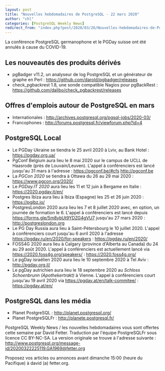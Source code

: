 ```yaml
---
layout: post
title: "Nouvelles hebdomadaires de PostgreSQL - 22 mars 2020"
author: "chl"
categories: [PostgreSQL Weekly News]
redirect_from: "index.php?post/2020/03/26/Nouvelles-hebdomadaires-de-PostgreSQL-22-mars-2020"
---
```



<p>La conf&eacute;rence PostgreSQL germanophone et le PGDay suisse ont &eacute;t&eacute; annul&eacute;s &agrave; cause du COVID-19.</p>

<h2>Les nouveaut&eacute;s des produits d&eacute;riv&eacute;s</h2>

<ul>

<li>pgBadger v11.2, un analyseur de log PostgreSQL et un g&eacute;n&eacute;rateur de graphe en Perl&nbsp;: <a target="_blank" href="https://github.com/darold/pgbadger/releases">https://github.com/darold/pgbadger/releases</a></li>

<li>check_pgbackrest 1.8, une sonde compatible Nagios pour pgBackRest&nbsp;: <a target="_blank" href="https://github.com/dalibo/check_pgbackrest/releases">https://github.com/dalibo/check_pgbackrest/releases</a></li>

</ul>

<!--more-->


<h2>Offres d'emplois autour de PostgreSQL en mars</h2>

<ul>

<li>Internationales : <a target="_blank" href="http://archives.postgresql.org/pgsql-jobs/2020-03/">http://archives.postgresql.org/pgsql-jobs/2020-03/</a></li>

<li>Francophones : <a target="_blank" href="http://forums.postgresql.fr/viewforum.php?id=4">http://forums.postgresql.fr/viewforum.php?id=4</a></li>

</ul>

<h2>PostgreSQL Local</h2>

<ul>

<li>Le PGDay Ukraine se tiendra le 25 avril 2020 &agrave; Lviv, au Bank Hotel&nbsp;: <a target="_blank" href="https://pgday.org.ua/">https://pgday.org.ua/</a></li>

<li>PgConf Belgium aura lieu le 8 mai 2020 sur le campus de UCLL de Haasrode (pr&egrave;s de Louvain/Leuven). L'appel &agrave; conf&eacute;renciers est lanc&eacute; jusqu'au 31 mars &agrave; l'adresse&nbsp;: <a target="_blank" href="https://pgconf.be/#cfs">https://pgconf.be/#cfs</a> <a target="_blank" href="http://pgconf.be">http://pgconf.be</a></li>

<li>La <em>PGCon 2020</em> se tiendra &agrave; Ottawa du 26 au 29 mai 2020&nbsp;: <a target="_blank" href="https://www.pgcon.org/2020/">https://www.pgcon.org/2020/</a></li>

<li>Le <em>PGDay.IT 2020</em> aura lieu les 11 et 12 juin &agrave; Bergame en Italie&nbsp;: <a target="_blank" href="https://2020.pgday.it/en/">https://2020.pgday.it/en/</a></li>

<li>Postgres Ibiza aura lieu &agrave; Ibiza (Espagne) les 25 et 26 juin 2020&nbsp;: <a target="_blank" href="https://pgibz.io/">https://pgibz.io/</a></li>

<li>PostgresLondon 2020 aura lieu les 7 et 8 juillet 2020 avec, en option, un journ&eacute;e de formation le 6. L'appel &agrave; conf&eacute;renciers est lanc&eacute; depuis <a target="_blank" href="https://forms.gle/5m8ybUt9YDZG4gVU7">https://forms.gle/5m8ybUt9YDZG4gVU7</a> jusqu'au 27 mars 2020&nbsp;: <a target="_blank" href="http://postgreslondon.org">http://postgreslondon.org</a></li>

<li>Le PG Day Russia aura lieu &agrave; Saint-P&eacute;tersbourg le 10 juillet 2020. L'appel &agrave; conf&eacute;renciers court jusqu'au 6 avril 2020 &agrave; l'adresse <a target="_blank" href="https://pgday.ru/en/2020/for-speakers">https://pgday.ru/en/2020/for-speakers</a> : <a target="_blank" href="https://pgday.ru/en/2020/">https://pgday.ru/en/2020/</a></li>

<li>FOSS4G 2020 aura lieu &agrave; Calgary (province d'Alberta au Canada) du 24 au 29 ao&ucirc;t 2020. L'appel &agrave; conf&eacute;renciers est actuellement lanc&eacute; via <a target="_blank" href="https://2020.foss4g.org/speakers/">https://2020.foss4g.org/speakers/</a> : <a target="_blank" href="https://2020.foss4g.org/">https://2020.foss4g.org/</a></li>

<li>Le pgDay isra&eacute;lien 2020 aura lieu le 10 septembre 2020 &agrave; Tel Aviv&nbsp;: <a target="_blank" href="http://pgday.org.il/">http://pgday.org.il/</a></li>

<li>Le pgDay autrichien aura lieu le 18 septembre 2020 au <em>Schloss Schoenbrunn (Apothekertrakt)</em> &agrave; Vienne. L'appel &agrave; conf&eacute;renciers court jusqu'au 19 avril 2020 via <a target="_blank" href="https://pgday.at/en/talk-commitee/">https://pgday.at/en/talk-commitee/</a> : <a target="_blank" href="https://pgday.at/en/">https://pgday.at/en/</a></li>

</ul>

<h2>PostgreSQL dans les m&eacute;dia</h2>

<ul>

<li>Planet PostgreSQL : <a target="_blank" href="http://planet.postgresql.org/">http://planet.postgresql.org/</a></li>

<li>Planet PostgreSQLFr : <a target="_blank" href="http://planete.postgresql.fr/">http://planete.postgresql.fr/</a></li>

</ul>

<p>PostgreSQL Weekly News / les nouvelles hebdomadaires vous sont offertes cette semaine par David Fetter. Traduction par l'&eacute;quipe PostgreSQLFr sous licence CC BY-NC-SA. La version originale se trouve &agrave; l'adresse suivante : <a target="_blank" href="http://www.postgresql.org/message-id/20200322225119.GA1969@fetter.org">http://www.postgresql.org/message-id/20200322225119.GA1969@fetter.org</a></p>

<p>Proposez vos articles ou annonces avant dimanche 15:00 (heure du Pacifique) &agrave; david (a) fetter.org.</p>